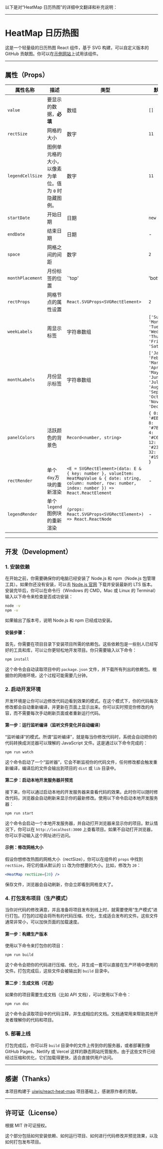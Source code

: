 以下是对“HeatMap 日历热图”的详细中文翻译和补充说明：

---

# HeatMap 日历热图

这是一个轻量级的日历热图 React 组件，基于 SVG 构建，可以自定义版本的 GitHub 贡献图。你可以在[示例网站](https://uiwjs.github.io/react-heat-map/)上试用该组件。

---

## 属性（Props）

| 属性名称 | 描述 | 类型 | 默认值 |
| ---- | ---- | ---- | ---- |
| `value` | 要显示的数据，**必填** | 数组 | `[]` |
| `rectSize` | 网格的大小 | 数字 | `11` |
| `legendCellSize` | 图例单元格的大小，以像素为单位。值为 `0` 时隐藏图例。 | 数字 | `11` |
| `startDate` | 开始日期 | 日期 | `new Date()` |
| `endDate` | 结束日期 | 日期 | - |
| `space` | 网格之间的间距 | 数字 | `2` | 
| `monthPlacement` | 月份标签的位置 | `'top' | 'bottom'` | `top` | 
| `rectProps` | 网格节点的属性设置 | `React.SVGProps<SVGRectElement>` | `2` |
| `weekLabels` | 周显示标签 | 字符串数组 | `['Sun', 'Mon', 'Tue', 'Wed', 'Thu', 'Fri', 'Sat']` | 
| `monthLabels` | 月份显示标签 | 字符串数组 | `['Jan', 'Feb', 'Mar', 'Apr', 'May', 'Jun', 'Jul', 'Aug', 'Sep', 'Oct', 'Nov', 'Dec']` | 
| `panelColors` | 活跃颜色的背景色 | `Record<number, string>` | `{ 0: '#EBEDF0', 8: '#7BC96F', 4: '#C6E48B', 12: '#239A3B', 32: '#196127' }` | 
| `rectRender` | 单个`day`方块的重新渲染 | `<E = SVGRectElement>(data: E & { key: number }, valueItem: HeatMapValue & { date: string, column: number, row: number, index: number }) => React.ReactElement` | - |
| `legendRender` | 单个`legend`图例块的重新渲染 | `(props: React.SVGProps<SVGRectElement>) => React.ReactNode` | - |

---

## 开发（Development）

### 1. 安装依赖

在开始之前，你需要确保你的电脑已经安装了 Node.js 和 npm（Node.js 包管理工具）。如果你还没有安装，可以去 [Node.js 官网](https://nodejs.org/) 下载并安装最新的 LTS 版本。安装完毕后，你可以在命令行（Windows 的 CMD，Mac 或 Linux 的 Terminal）输入以下命令来检查是否成功安装：

```bash
node -v
npm -v
```

如果输出了版本号，说明 Node.js 和 npm 已经成功安装。

#### 安装步骤：

首先，你需要在项目目录下安装项目所需的依赖包。这些依赖包是一些别人已经写好的工具和库，可以让你更轻松地开发项目。你只需要输入以下命令：

```bash
npm install
```

这个命令会自动读取项目中的 `package.json` 文件，并下载所有列出的依赖包。根据你的网络环境，这个过程可能需要几分钟。

### 2. 启动开发环境

开发环境是让你可以边修改代码边看到效果的模式。在这个模式下，你的代码每次修改都会自动重新编译，并更新在页面上显示出来。你可以实时预览你修改的内容，而不需要每次手动刷新页面或者重新运行代码。

#### 第一步：运行监听编译（监听文件变化并自动编译）

“监听编译”的模式。所谓“监听编译”，就是每当你修改代码时，系统会自动把你的代码转换成浏览器可以理解的 JavaScript 文件。这是通过以下命令完成的：

```bash
npm run watch
```

这个命令启动了一个“监听器”，它会不断监视你的代码文件，任何修改都会触发重新编译，编译后的文件会输出到项目的 `dist` 或 `lib` 目录中。

#### 第二步：启动本地开发服务器并预览

接下来，你可以通过启动本地的开发服务器来查看代码的效果。此时你可以随时修改代码，浏览器会自动刷新来显示你的最新修改。使用以下命令启动本地开发服务器：

```bash
npm run start
```

这个命令会启动一个本地开发服务器，并自动打开浏览器来显示你的项目。默认情况下，你可以在 `http://localhost:3000` 上查看项目。如果不自动打开浏览器，你可以手动输入这个网址进行访问。



#### 示例：修改网格大小

假设你想修改热图的网格大小（rectSize），你可以在组件的 `props` 中找到 `rectSize`，将它的值从默认的 `11` 改为你想要的大小。比如，修改为 `20`：

```jsx
<HeatMap rectSize={20} />
```

保存文件，浏览器会自动刷新，你会立即看到网格变大了。

### 4. 打包发布项目（生产模式）

当你对代码的修改满意，并且准备将项目发布到线上时，就需要使用“生产模式”进行打包。打包的过程会将所有的代码压缩、优化，生成适合发布的文件。这些文件通常非常小，可以加快页面的加载速度。

#### 第一步：构建生产版本

使用以下命令来打包你的项目：

```bash
npm run build
```

这个命令会把你的代码进行压缩、优化，并生成一套可以直接在生产环境中使用的文件。打包完成后，这些文件会被输出到 `build` 目录中。

#### 第二步：生成文档（可选）

如果你的项目需要生成文档（比如 API 文档），可以使用以下命令：

```bash
npm run doc
```

这个命令会读取项目中的代码注释，并生成相应的文档。文档通常用来帮助其他开发者理解你的代码和项目。

### 5. 部署上线

打包完成后，你可以将 `build` 目录中的文件上传到你的服务器，或者部署到像 GitHub Pages、Netlify 或 Vercel 这样的静态网站托管服务。由于这些文件已经经过压缩和优化，它们加载得更快，适合直接供用户访问。


---

## 感谢（Thanks）

本项目构建于 [uiwjs/react-heat-map](https://github.com/uiwjs/react-heat-map) 项目基础上，感谢原作者的贡献。

---

## 许可证（License）

根据 MIT 许可证授权。

这个部分包括如何安装依赖、如何运行项目、如何进行代码修改并预览效果，以及如何打包发布项目。

